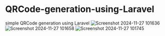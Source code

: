 # QRCode-generation-using-Laravel
simple QRCode generation using Laravel
![Screenshot 2024-11-27 101636](https://github.com/user-attachments/assets/063c9735-e68b-412e-8935-5966ee0eb82e)
![Screenshot 2024-11-27 101658](https://github.com/user-attachments/assets/858c5cca-6427-42d5-9a98-a5e2aa009b02)
![Screenshot 2024-11-27 101745](https://github.com/user-attachments/assets/013e1e01-359e-4f2e-979c-65fee2776dbe)
